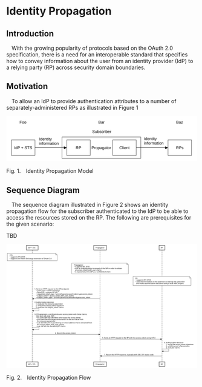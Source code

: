 <!-- @import "style.less" -->

# Identity Propagation

## Introduction

&emsp;With the growing popularity of protocols based on the OAuth 2.0 specification, there is a need for an interoperable standard that specifies how to convey information about the user from an identity provider (IdP) to a relying party (RP) across security domain boundaries.

## Motivation

&emsp;To allow an IdP to provide authentication attributes to a number of separately-administered RPs as illustrated in Figure&nbsp;1

![Model](./images/identity_propagation_model.svg)

<p class="figure">
Fig.&nbsp;1.&emsp;Identity Propagation Model
</p>

## Sequence Diagram

&emsp;The sequence diagram illustrated in Figure&nbsp;2 shows an identity propagation flow for the subscriber authenticated to the IdP to be able to access the resources stored on the RP. The following are prerequisites for the given scenario:

TBD

![Sequence Diagram](./images/identity_propagation_flow.svg)

<p class="figure">
Fig.&nbsp;2.&emsp;Identity Propagation Flow
</p>


